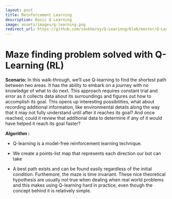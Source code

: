 ```yaml
---
layout: post
title: Reinforcement Learning
description: Basic Q Learning
image: assets/images/q-learning.png
redirect_url: https://github.com/sankhoroy/Q-Learinng/blob/master/Q-Learning%20solves%20maze.ipynb
---
```


# Maze finding problem solved with Q-Learning (RL)
**Scenario:**
In this walk-through, we’ll use Q-learning to find the shortest path between two areas. It has the ability to embark on a journey with no knowledge of what to do next. This approach requires constant trial and error as it collects data about its surroundings and figures out how to accomplish its goal. This opens up interesting possibilities, what about recording additional information, like environmental details along the way that it may not fully understand until after it reaches its goal? And once reached, could it review that additional data to determine if any of it would have helped it reach its goal faster? 

**Algorithm :**
- Q-learning is a model-free reinforcement learning technique. 

- We create a points-list map that represents each direction our bot can take

- A best path exists and can be found easily regardless of the initial condition. Furthemore, the maze is time invariant. These nice theoretical hypothesis are usually not true when dealing when real world problems and this makes using Q-learning hard in practice, even though the concept behind it is relatively simple.


